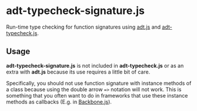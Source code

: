 # adt-typecheck-signature.js

Run-time type checking for function signatures using [adt.js](https://github.com/rehno-lindeque/adt.js)
and [adt-typecheck.js](https://github.com/rehno-lindeque/adt-typecheck.js).

## Usage

**adt-typecheck-signature.js** is not included in **adt-typecheck.js** or as an
extra with **adt.js** because its use requires a little bit of care.

Specifically, you should not use function signature with instance methods of a
class because using the double arrow `=>` notation will not work. This is
something that you often want to do in frameworks that use these instance
methods as callbacks (E.g. in [Backbone.js](http://backbonejs.org/)).